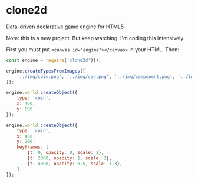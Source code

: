 # clone2d
Data-driven declarative game engine for HTML5

Note: this is a new project. But keep watching. I'm coding this intensively.

First you must put `<canvas id="engine"></canvas>` in your HTML. Then:

```javascript
const engine = require('clone2d')();

engine.createTypesFromImages([
    '../img/coin.png', '../img/car.png', '../img/component.png', '../img/cat.png',
]);

engine.world.createObject({
    type: 'coin',
    x: 400,
    y: 500
});

engine.world.createObject({
    type: 'coin',
    x: 400,
    y: 200,
    keyframes: [
        {t: 0, opacity: 0, scale: 1},
        {t: 2000, opacity: 1, scale: 2},
        {t: 4000, opacity: 0.5, scale: 1.3},
    ]
});


```
